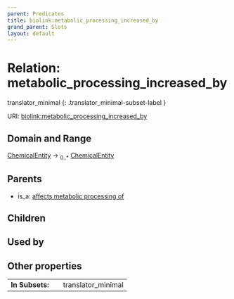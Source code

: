```yaml
---
parent: Predicates
title: biolink:metabolic_processing_increased_by
grand_parent: Slots
layout: default
---
```


# Relation: metabolic_processing_increased_by

translator_minimal
{: .translator_minimal-subset-label }




URI: [biolink:metabolic_processing_increased_by](https://w3id.org/biolink/vocab/metabolic_processing_increased_by)

## Domain and Range

[ChemicalEntity](ChemicalEntity.md) ->  <sub>0..\*</sub> [ChemicalEntity](ChemicalEntity.md)

## Parents

 *  is_a: [affects metabolic processing of](affects_metabolic_processing_of.md)

## Children


## Used by


## Other properties

|  |  |  |
| --- | --- | --- |
| **In Subsets:** | | translator_minimal |

